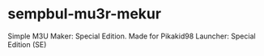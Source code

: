 # sempbul-mu3r-mekur
Simple M3U Maker: Special Edition. Made for Pikakid98 Launcher: Special Edition (SE)
